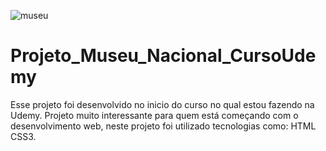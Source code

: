 ![museu](https://user-images.githubusercontent.com/84300004/124369314-e69d0580-dc40-11eb-9a3a-dbc582abe459.png)
# Projeto_Museu_Nacional_CursoUdemy
Esse projeto foi desenvolvido no inicio do curso no qual estou fazendo na Udemy. Projeto muito interessante para quem está começando com o desenvolvimento web, neste projeto foi utilizado tecnologias como: HTML CSS3.
